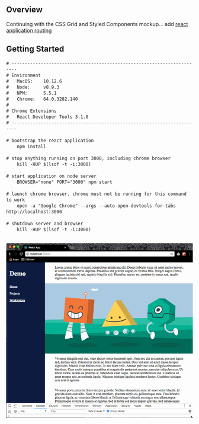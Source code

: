 Overview
---
Continuing with the CSS Grid and Styled Components mockup... add [react application routing](https://reacttraining.com/react-router/core/guides/philosophy)  

Getting Started
---

```
# ------------------------------------------------------------------------
# Environment
#   MacOS:    10.12.6
#   Node:     v8.9.3
#   NPM:      5.5.1
#   Chrome:   64.0.3282.140
#
# Chrome Extensions
#   React Developer Tools 3.1.0
# ------------------------------------------------------------------------
    
# bootstrap the react application 
    npm install
    
# stop anything running on port 3000, including chrome browser
    kill -HUP $(lsof -t -i:3000)
    
# start application on node server
    BROWSER="none" PORT="3000" npm start
    
# launch chrome browser. chrome must not be running for this command to work
    open -a "Google Chrome" --args --auto-open-devtools-for-tabs http://localhost:3000
    
# shutdown server and browser
    kill -HUP $(lsof -t -i:3000)
    
```

![React Router 4 Screenshot](https://github.com/138over/scratch/blob/master/react/mockups/react-router-1/react-router-1.gif)

